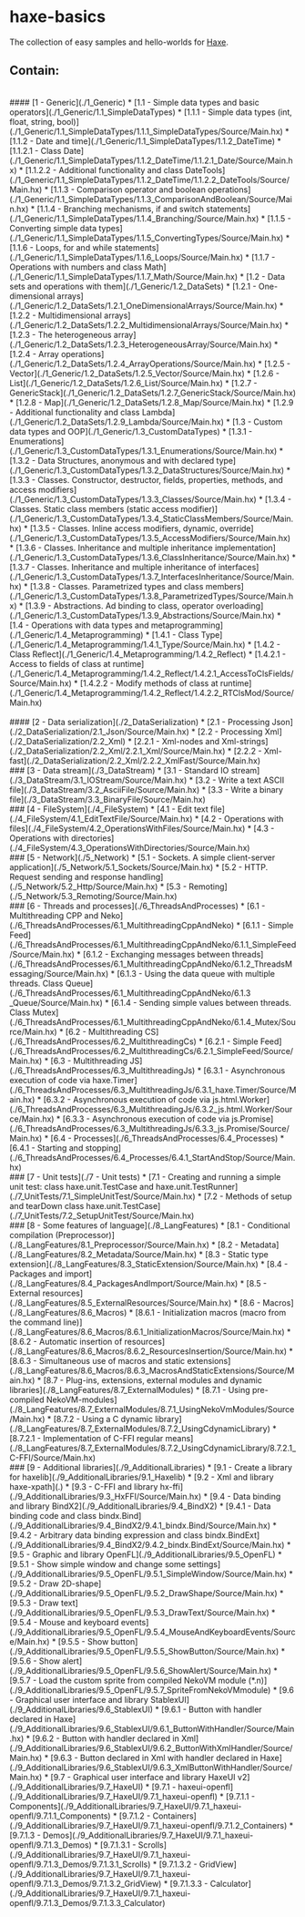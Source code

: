 haxe-basics
=========================

The collection of easy samples and hello-worlds for [Haxe](http://haxe.org/).

## Contain:
<br/>
#### [1 - Generic](./1_Generic)
* [1.1 - Simple data types and basic operators](./1_Generic/1.1_SimpleDataTypes)
  * [1.1.1 - Simple data types (int, float, string, bool)](./1_Generic/1.1_SimpleDataTypes/1.1.1_SimpleDataTypes/Source/Main.hx)
  * [1.1.2 - Date and time](./1_Generic/1.1_SimpleDataTypes/1.1.2_DateTime)
    * [1.1.2.1 - Class Date](./1_Generic/1.1_SimpleDataTypes/1.1.2_DateTime/1.1.2.1_Date/Source/Main.hx)
    * [1.1.2.2 - Additional functionality and class DateTools](./1_Generic/1.1_SimpleDataTypes/1.1.2_DateTime/1.1.2.2_DateTools/Source/Main.hx)
  * [1.1.3 - Comparison operator and boolean operations](./1_Generic/1.1_SimpleDataTypes/1.1.3_ComparisonAndBoolean/Source/Main.hx)
  * [1.1.4 - Branching mechanisms, if and switch statements](./1_Generic/1.1_SimpleDataTypes/1.1.4_Branching/Source/Main.hx)
  * [1.1.5 - Converting simple data types](./1_Generic/1.1_SimpleDataTypes/1.1.5_ConvertingTypes/Source/Main.hx)
  * [1.1.6 - Loops, for and while statements](./1_Generic/1.1_SimpleDataTypes/1.1.6_Loops/Source/Main.hx)
  * [1.1.7 - Operations with numbers and class Math](./1_Generic/1.1_SimpleDataTypes/1.1.7_Math/Source/Main.hx)
* [1.2 - Data sets and operations with them](./1_Generic/1.2_DataSets)
  * [1.2.1 - One-dimensional arrays](./1_Generic/1.2_DataSets/1.2.1_OneDimensionalArrays/Source/Main.hx)
  * [1.2.2 - Multidimensional arrays](./1_Generic/1.2_DataSets/1.2.2_MultidimensionalArrays/Source/Main.hx)
  * [1.2.3 - The heterogeneous array](./1_Generic/1.2_DataSets/1.2.3_HeterogeneousArray/Source/Main.hx)
  * [1.2.4 - Array operations](./1_Generic/1.2_DataSets/1.2.4_ArrayOperations/Source/Main.hx)
  * [1.2.5 - Vector](./1_Generic/1.2_DataSets/1.2.5_Vector/Source/Main.hx)
  * [1.2.6 - List](./1_Generic/1.2_DataSets/1.2.6_List/Source/Main.hx)
  * [1.2.7 - GenericStack](./1_Generic/1.2_DataSets/1.2.7_GenericStack/Source/Main.hx)
  * [1.2.8 - Map](./1_Generic/1.2_DataSets/1.2.8_Map/Source/Main.hx)
  * [1.2.9 - Additional functionality and class Lambda](./1_Generic/1.2_DataSets/1.2.9_Lambda/Source/Main.hx)
* [1.3 - Custom data types and OOP](./1_Generic/1.3_CustomDataTypes)
  * [1.3.1 - Enumerations](./1_Generic/1.3_CustomDataTypes/1.3.1_Enumerations/Source/Main.hx)
  * [1.3.2 - Data Structures, anonymous and with declared type](./1_Generic/1.3_CustomDataTypes/1.3.2_DataStructures/Source/Main.hx)
  * [1.3.3 - Classes. Constructor, destructor, fields, properties, methods, and access modifiers](./1_Generic/1.3_CustomDataTypes/1.3.3_Classes/Source/Main.hx)
  * [1.3.4 - Classes. Static class members (static access modifier)](./1_Generic/1.3_CustomDataTypes/1.3.4_StaticClassMembers/Source/Main.hx)
  * [1.3.5 - Classes. Inline access modifiers, dynamic, override](./1_Generic/1.3_CustomDataTypes/1.3.5_AccessModifiers/Source/Main.hx)
  * [1.3.6 - Classes. Inheritance and multiple inheritance implementation](./1_Generic/1.3_CustomDataTypes/1.3.6_ClassInheritance/Source/Main.hx)
  * [1.3.7 - Classes. Inheritance and multiple inheritance of interfaces](./1_Generic/1.3_CustomDataTypes/1.3.7_InterfacesInheritance/Source/Main.hx)
  * [1.3.8 - Classes. Parametrized types and class members](./1_Generic/1.3_CustomDataTypes/1.3.8_ParametrizedTypes/Source/Main.hx)
  * [1.3.9 - Abstractions. Ad binding to class, operator overloading](./1_Generic/1.3_CustomDataTypes/1.3.9_Abstractions/Source/Main.hx)
* [1.4 - Operations with data types and metaprogramming](./1_Generic/1.4_Metaprogramming)
  * [1.4.1 - Class Type](./1_Generic/1.4_Metaprogramming/1.4.1_Type/Source/Main.hx)
  * [1.4.2 - Class Reflect](./1_Generic/1.4_Metaprogramming/1.4.2_Reflect)
    * [1.4.2.1 - Access to fields of class at runtime](./1_Generic/1.4_Metaprogramming/1.4.2_Reflect/1.4.2.1_AccessToClsFields/Source/Main.hx)
    * [1.4.2.2 - Modify methods of class at runtime](./1_Generic/1.4_Metaprogramming/1.4.2_Reflect/1.4.2.2_RTClsMod/Source/Main.hx)
<br/>
<br/>
#### [2 - Data serialization](./2_DataSerialization)
   * [2.1 - Processing Json](./2_DataSerialization/2.1_Json/Source/Main.hx)
   * [2.2 - Processing Xml](./2_DataSerialization/2.2_Xml)
     * [2.2.1 - Xml-nodes and Xml-strings](./2_DataSerialization/2.2_Xml/2.2.1_Xml/Source/Main.hx)
     * [2.2.2 - Xml-fast](./2_DataSerialization/2.2_Xml/2.2.2_XmlFast/Source/Main.hx)
 <br/>
 ### [3 - Data stream](./3_DataStream)
   * [3.1 - Standard IO stream](./3_DataStream/3.1_IOStream/Source/Main.hx)
   * [3.2 - Write a text ASCII file](./3_DataStream/3.2_AsciiFile/Source/Main.hx)
   * [3.3 - Write a binary file](./3_DataStream/3.3_BinaryFile/Source/Main.hx)
 <br/>
 ### [4 - FileSystem](./4_FileSystem)
   * [4.1 - Edit text file](./4_FileSystem/4.1_EditTextFile/Source/Main.hx)
   * [4.2 - Operations with files](./4_FileSystem/4.2_OperationsWithFiles/Source/Main.hx)
   * [4.3 - Operations with directories](./4_FileSystem/4.3_OperationsWithDirectories/Source/Main.hx)
 <br/>
 ### [5 - Network](./5_Network)
   * [5.1 - Sockets. A simple client-server application](./5_Network/5.1_Sockets/Source/Main.hx)
   * [5.2 - HTTP. Request sending and response handling](./5_Network/5.2_Http/Source/Main.hx)
   * [5.3 - Remoting](./5_Network/5.3_Remoting/Source/Main.hx)
 <br/>
 ### [6 - Threads and processes](./6_ThreadsAndProcesses)
   * [6.1 - Multithreading CPP and Neko](./6_ThreadsAndProcesses/6.1_MultithreadingCppAndNeko)
     * [6.1.1 - Simple Feed](./6_ThreadsAndProcesses/6.1_MultithreadingCppAndNeko/6.1.1_SimpleFeed/Source/Main.hx)
     * [6.1.2 - Exchanging messages between threads](./6_ThreadsAndProcesses/6.1_MultithreadingCppAndNeko/6.1.2_ThreadsMessaging/Source/Main.hx)
     * [6.1.3 - Using the data queue with multiple threads. Class Queue](./6_ThreadsAndProcesses/6.1_MultithreadingCppAndNeko/6.1.3 _Queue/Source/Main.hx)
     * [6.1.4 - Sending simple values between threads. Class Mutex](./6_ThreadsAndProcesses/6.1_MultithreadingCppAndNeko/6.1.4_Mutex/Source/Main.hx)
   * [6.2 - Multithreading CS](./6_ThreadsAndProcesses/6.2_MultithreadingCs)
     * [6.2.1 - Simple Feed](./6_ThreadsAndProcesses/6.2_MultithreadingCs/6.2.1_SimpleFeed/Source/Main.hx)
   * [6.3 - Multithreading JS](./6_ThreadsAndProcesses/6.3_MultithreadingJs)
     * [6.3.1 - Asynchronous execution of code via haxe.Timer](./6_ThreadsAndProcesses/6.3_MultithreadingJs/6.3.1_haxe.Timer/Source/Main.hx)
     * [6.3.2 - Asynchronous execution of code via js.html.Worker](./6_ThreadsAndProcesses/6.3_MultithreadingJs/6.3.2_js.html.Worker/Source/Main.hx)
     * [6.3.3 - Asynchronous execution of code via js.Promise](./6_ThreadsAndProcesses/6.3_MultithreadingJs/6.3.3_js.Promise/Source/Main.hx)
   * [6.4 - Processes](./6_ThreadsAndProcesses/6.4_Processes)
     * [6.4.1 - Starting and stopping](./6_ThreadsAndProcesses/6.4_Processes/6.4.1_StartAndStop/Source/Main.hx)
 <br/>
 ### [7 - Unit tests](./7 - Unit tests)
   * [7.1 - Creating and running a simple unit test: class haxe.unit.TestCase and haxe.unit.TestRunner](./7_UnitTests/7.1_SimpleUnitTest/Source/Main.hx)
   * [7.2 - Methods of setup and tearDown class haxe.unit.TestCase](./7_UnitTests/7.2_SetupUnitTest/Source/Main.hx)
 <br/>
 ### [8 - Some features of language](./8_LangFeatures)
   * [8.1 - Conditional compilation (Preprocessor)](./8_LangFeatures/8.1_Preprocessor/Source/Main.hx)
   * [8.2 - Metadata](./8_LangFeatures/8.2_Metadata/Source/Main.hx)
   * [8.3 - Static type extension](./8_LangFeatures/8.3_StaticExtension/Source/Main.hx)
   * [8.4 - Packages and import](./8_LangFeatures/8.4_PackagesAndImport/Source/Main.hx)
   * [8.5 - External resources](./8_LangFeatures/8.5_ExternalResources/Source/Main.hx)
   * [8.6 - Macros](./8_LangFeatures/8.6_Macros)
     * [8.6.1 - Initialization macros (macro from the command line)](./8_LangFeatures/8.6_Macros/8.6.1_InitializationMacros/Source/Main.hx)
     * [8.6.2 - Automatic insertion of resources](./8_LangFeatures/8.6_Macros/8.6.2_ResourcesInsertion/Source/Main.hx)
     * [8.6.3 - Simultaneous use of macros and static extensions](./8_LangFeatures/8.6_Macros/8.6.3_MacrosAndStaticExtensions/Source/Main.hx)
   * [8.7 - Plug-ins, extensions, external modules and dynamic libraries](./8_LangFeatures/8.7_ExternalModules)
     * [8.7.1 - Using pre-compiled NekoVM-modules](./8_LangFeatures/8.7_ExternalModules/8.7.1_UsingNekoVmModules/Source/Main.hx)
     * [8.7.2 - Using a C dynamic library](./8_LangFeatures/8.7_ExternalModules/8.7.2_UsingCdynamicLibrary)
       * [8.7.2.1 - Implementation of C-FFI regular means](./8_LangFeatures/8.7_ExternalModules/8.7.2_UsingCdynamicLibrary/8.7.2.1_C-FFI/Source/Main.hx)
 <br/>
 ### [9 - Additional libraries](./9_AdditionalLibraries)
     * [9.1 - Create a library for haxelib](./9_AdditionalLibraries/9.1_Haxelib)
     * [9.2 - Xml and library haxe-xpath](.)
     * [9.3 - C-FFI and library hx-ffi](./9_AdditionalLibraries/9.3_HxFFI/Source/Main.hx)
     * [9.4 - Data binding and library BindX2](./9_AdditionalLibraries/9.4_BindX2)
       * [9.4.1 - Data binding code and class bindx.Bind](./9_AdditionalLibraries/9.4_BindX2/9.4.1_bindx.Bind/Source/Main.hx)
       * [9.4.2 - Arbitrary data binding expression and class bindx.BindExt](./9_AdditionalLibraries/9.4_BindX2/9.4.2_bindx.BindExt/Source/Main.hx)
     * [9.5 - Graphic and library OpenFL](./9_AdditionalLibraries/9.5_OpenFL)
       * [9.5.1 - Show simple window and change some settings](./9_AdditionalLibraries/9.5_OpenFL/9.5.1_SimpleWindow/Source/Main.hx)
       * [9.5.2 - Draw 2D-shape](./9_AdditionalLibraries/9.5_OpenFL/9.5.2_DrawShape/Source/Main.hx)
       * [9.5.3 - Draw text](./9_AdditionalLibraries/9.5_OpenFL/9.5.3_DrawText/Source/Main.hx)
       * [9.5.4 - Mouse and keyboard events](./9_AdditionalLibraries/9.5_OpenFL/9.5.4_MouseAndKeyboardEvents/Source/Main.hx)
       * [9.5.5 - Show button](./9_AdditionalLibraries/9.5_OpenFL/9.5.5_ShowButton/Source/Main.hx)
       * [9.5.6 - Show alert](./9_AdditionalLibraries/9.5_OpenFL/9.5.6_ShowAlert/Source/Main.hx)
       * [9.5.7 - Load the custom sprite from compiled NekoVM module (*.n)](./9_AdditionalLibraries/9.5_OpenFL/9.5.7_SpriteFromNekoVMmodule)
     * [9.6 - Graphical user interface and library StablexUI](./9_AdditionalLibraries/9.6_StablexUI)
       * [9.6.1 - Button with handler declared in Haxe](./9_AdditionalLibraries/9.6_StablexUI/9.6.1_ButtonWithHandler/Source/Main.hx)
       * [9.6.2 - Button with handler declared in Xml](./9_AdditionalLibraries/9.6_StablexUI/9.6.2_ButtonWithXmlHandler/Source/Main.hx)
       * [9.6.3 - Button declared in Xml with handler declared in Haxe](./9_AdditionalLibraries/9.6_StablexUI/9.6.3_XmlButtonWithHandler/Source/Main.hx)
     * [9.7 - Graphical user interface and library HaxeUI v2](./9_AdditionalLibraries/9.7_HaxeUI)
        * [9.7.1 - haxeui-openfl](./9_AdditionalLibraries/9.7_HaxeUI/9.7.1_haxeui-openfl)
          * [9.7.1.1 - Components](./9_AdditionalLibraries/9.7_HaxeUI/9.7.1_haxeui-openfl/9.7.1.1_Components)
          * [9.7.1.2 - Containers](./9_AdditionalLibraries/9.7_HaxeUI/9.7.1_haxeui-openfl/9.7.1.2_Containers)
          * [9.7.1.3 - Demos](./9_AdditionalLibraries/9.7_HaxeUI/9.7.1_haxeui-openfl/9.7.1.3_Demos)
            * [9.7.1.3.1 - Scrolls](./9_AdditionalLibraries/9.7_HaxeUI/9.7.1_haxeui-openfl/9.7.1.3_Demos/9.7.1.3.1_Scrolls)
            * [9.7.1.3.2 - GridView](./9_AdditionalLibraries/9.7_HaxeUI/9.7.1_haxeui-openfl/9.7.1.3_Demos/9.7.1.3.2_GridView)
            * [9.7.1.3.3 - Calculator](./9_AdditionalLibraries/9.7_HaxeUI/9.7.1_haxeui-openfl/9.7.1.3_Demos/9.7.1.3.3_Calculator)
